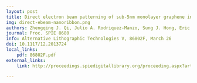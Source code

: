 ```yaml
---
layout: post
title: Direct electron beam patterning of sub-5nm monolayer graphene interconnects
img: direct-ebeam-nanoribbon.png
authors: Zhengqing J. Qi, Julio A. Rodriquez-Manzo, Sung J. Hong, Eric A. Stach, Marija Drndić, A.T. Charlie Johnson
journal: Proc. SPIE 8680
info: Alternative Lithographic Technologies V, 86802F, March 26
doi: 10.1117/12.2013724
local_links:
    pdf: 86802F.pdf
external_links:
    link: http://proceedings.spiedigitallibrary.org/proceeding.aspx?articleid=1672918

---
```

